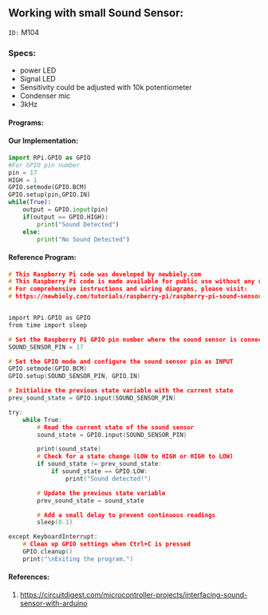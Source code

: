 ## Working with small Sound Sensor:

`ID:` M104

### Specs:
* power LED
* Signal LED
* Sensitivity could be adjusted with 10k potentiometer
* Condenser mic
* 3kHz

#### Programs:

#### Our Implementation:

```python
import RPi.GPIO as GPIO
#For GPIO pin number
pin = 17
HIGH = 1
GPIO.setmode(GPIO.BCM)
GPIO.setup(pin,GPIO.IN)
while(True):
    output = GPIO.input(pin)
    if(output == GPIO.HIGH):
        print("Sound Detected")
    else:
        print("No Sound Detected")

```

#### Reference Program:
```c
# This Raspberry Pi code was developed by newbiely.com
# This Raspberry Pi code is made available for public use without any restriction
# For comprehensive instructions and wiring diagrams, please visit:
# https://newbiely.com/tutorials/raspberry-pi/raspberry-pi-sound-sensor


import RPi.GPIO as GPIO
from time import sleep

# Set the Raspberry Pi GPIO pin number where the sound sensor is connected
SOUND_SENSOR_PIN = 17

# Set the GPIO mode and configure the sound sensor pin as INPUT
GPIO.setmode(GPIO.BCM)
GPIO.setup(SOUND_SENSOR_PIN, GPIO.IN)

# Initialize the previous state variable with the current state
prev_sound_state = GPIO.input(SOUND_SENSOR_PIN)

try:
    while True:
        # Read the current state of the sound sensor
        sound_state = GPIO.input(SOUND_SENSOR_PIN)

        print(sound_state)
        # Check for a state change (LOW to HIGH or HIGH to LOW)
        if sound_state != prev_sound_state:
            if sound_state == GPIO.LOW:
                print("Sound detected!")

        # Update the previous state variable
        prev_sound_state = sound_state

        # Add a small delay to prevent continuous readings
        sleep(0.1)

except KeyboardInterrupt:
    # Clean up GPIO settings when Ctrl+C is pressed
    GPIO.cleanup()
    print("\nExiting the program.")

```


#### References: 
1. https://circuitdigest.com/microcontroller-projects/interfacing-sound-sensor-with-arduino